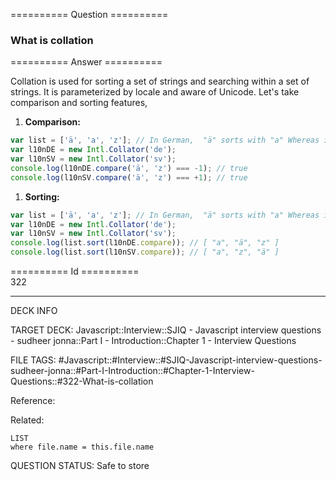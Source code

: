 ========== Question ==========  

### What is collation  

========== Answer ==========  

Collation is used for sorting a set of strings and searching within a set of strings. It is parameterized by locale and aware of Unicode. Let's take comparison and sorting features,

1. **Comparison:**

```javascript
var list = ['ä', 'a', 'z']; // In German,  "ä" sorts with "a" Whereas in Swedish, "ä" sorts after "z"
var l10nDE = new Intl.Collator('de');
var l10nSV = new Intl.Collator('sv');
console.log(l10nDE.compare('ä', 'z') === -1); // true
console.log(l10nSV.compare('ä', 'z') === +1); // true
```

1. **Sorting:**

```javascript
var list = ['ä', 'a', 'z']; // In German,  "ä" sorts with "a" Whereas in Swedish, "ä" sorts after "z"
var l10nDE = new Intl.Collator('de');
var l10nSV = new Intl.Collator('sv');
console.log(list.sort(l10nDE.compare)); // [ "a", "ä", "z" ]
console.log(list.sort(l10nSV.compare)); // [ "a", "z", "ä" ]
```

========== Id ==========  
322

---

DECK INFO

TARGET DECK: Javascript::Interview::SJIQ - Javascript interview questions - sudheer jonna::Part I - Introduction::Chapter 1 - Interview Questions

FILE TAGS: #Javascript::#Interview::#SJIQ-Javascript-interview-questions-sudheer-jonna::#Part-I-Introduction::#Chapter-1-Interview-Questions::#322-What-is-collation

Reference:

Related:

```dataview
LIST
where file.name = this.file.name
```

QUESTION STATUS: Safe to store

